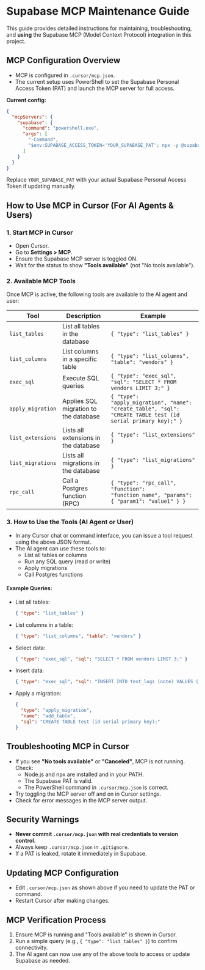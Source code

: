 # Supabase MCP Maintenance Guide

This guide provides detailed instructions for maintaining, troubleshooting, and **using** the Supabase MCP (Model Context Protocol) integration in this project.

## MCP Configuration Overview

- MCP is configured in `.cursor/mcp.json`.
- The current setup uses PowerShell to set the Supabase Personal Access Token (PAT) and launch the MCP server for full access.

**Current config:**

```json
{
  "mcpServers": {
    "supabase": {
      "command": "powershell.exe",
      "args": [
        "-Command",
        "$env:SUPABASE_ACCESS_TOKEN='YOUR_SUPABASE_PAT'; npx -y @supabase/mcp-server-supabase@latest"
      ]
    }
  }
}
```

Replace `YOUR_SUPABASE_PAT` with your actual Supabase Personal Access Token if updating manually.

## How to Use MCP in Cursor (For AI Agents & Users)

### 1. **Start MCP in Cursor**

- Open Cursor.
- Go to **Settings > MCP**.
- Ensure the Supabase MCP server is toggled ON.
- Wait for the status to show **"Tools available"** (not "No tools available").

### 2. **Available MCP Tools**

Once MCP is active, the following tools are available to the AI agent and user:

| Tool              | Description                           | Example                                                                                                      |
| ----------------- | ------------------------------------- | ------------------------------------------------------------------------------------------------------------ |
| `list_tables`     | List all tables in the database       | `{ "type": "list_tables" }`                                                                                  |
| `list_columns`    | List columns in a specific table      | `{ "type": "list_columns", "table": "vendors" }`                                                             |
| `exec_sql`        | Execute SQL queries                   | `{ "type": "exec_sql", "sql": "SELECT * FROM vendors LIMIT 3;" }`                                            |
| `apply_migration` | Applies SQL migration to the database | `{ "type": "apply_migration", "name": "create_table", "sql": "CREATE TABLE test (id serial primary key);" }` |
| `list_extensions` | Lists all extensions in the database  | `{ "type": "list_extensions" }`                                                                              |
| `list_migrations` | Lists all migrations in the database  | `{ "type": "list_migrations" }`                                                                              |
| `rpc_call`        | Call a Postgres function (RPC)        | `{ "type": "rpc_call", "function": "function_name", "params": { "param1": "value1" } }`                      |

### 3. **How to Use the Tools (AI Agent or User)**

- In any Cursor chat or command interface, you can issue a tool request using the above JSON format.
- The AI agent can use these tools to:
  - List all tables or columns
  - Run any SQL query (read or write)
  - Apply migrations
  - Call Postgres functions

#### **Example Queries:**

- List all tables:
  ```json
  { "type": "list_tables" }
  ```
- List columns in a table:
  ```json
  { "type": "list_columns", "table": "vendors" }
  ```
- Select data:
  ```json
  { "type": "exec_sql", "sql": "SELECT * FROM vendors LIMIT 3;" }
  ```
- Insert data:
  ```json
  { "type": "exec_sql", "sql": "INSERT INTO test_logs (note) VALUES ('MCP write test');" }
  ```
- Apply a migration:
  ```json
  {
    "type": "apply_migration",
    "name": "add_table",
    "sql": "CREATE TABLE test (id serial primary key);"
  }
  ```

## Troubleshooting MCP in Cursor

- If you see **"No tools available"** or **"Canceled"**, MCP is not running. Check:
  - Node.js and npx are installed and in your PATH.
  - The Supabase PAT is valid.
  - The PowerShell command in `.cursor/mcp.json` is correct.
- Try toggling the MCP server off and on in Cursor settings.
- Check for error messages in the MCP server output.

## Security Warnings

- **Never commit `.cursor/mcp.json` with real credentials to version control.**
- Always keep `.cursor/mcp.json` in `.gitignore`.
- If a PAT is leaked, rotate it immediately in Supabase.

## Updating MCP Configuration

- Edit `.cursor/mcp.json` as shown above if you need to update the PAT or command.
- Restart Cursor after making changes.

## MCP Verification Process

1. Ensure MCP is running and "Tools available" is shown in Cursor.
2. Run a simple query (e.g., `{ "type": "list_tables" }`) to confirm connectivity.
3. The AI agent can now use any of the above tools to access or update Supabase as needed.
